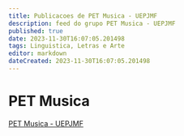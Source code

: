 ```yaml
---
title: Publicacoes de PET Musica - UEPJMF
description: feed do grupo PET Musica - UEPJMF
published: true
date: 2023-11-30T16:07:05.201498
tags: Linguistica, Letras e Arte
editor: markdown
dateCreated: 2023-11-30T16:07:05.201498
---
```


# PET Musica
[PET Musica - UEPJMF](/grupo/221PETMusicaUEPJMF.md)